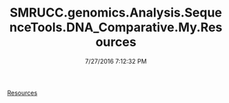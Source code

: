﻿---
title: SMRUCC.genomics.Analysis.SequenceTools.DNA_Comparative.My.Resources
date: 7/27/2016 7:12:32 PM
---

[Resources](T-SMRUCC.genomics.Analysis.SequenceTools.DNA_Comparative.My.Resources.Resources.html)
